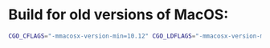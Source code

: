 # Build for old versions of MacOS:

```bash
CGO_CFLAGS="-mmacosx-version-min=10.12" CGO_LDFLAGS="-mmacosx-version-min=10.12"  go build -o photo.app/Contents/MacOS/photo
```